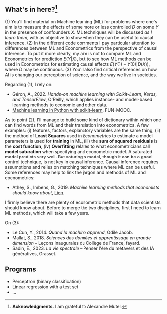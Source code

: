 ## What's in here?[^1]

(1) You'll find material on Machine learning (ML) for problems where one's aim is to measure the effects of some more or less controlled $D$ on some $Y$ in the presence of confounders $X$. ML techniques will be discussed *as I learn them*, with as objective to show when they can be useful to causal inference. (2) In the different code comments I pay particular attention to differences between ML and Econometrics from the perspective of causal inference. To put it more clearly, my aim is not to compare ML and Econometrics for prediction $E(Y|X)$, but to see how ML methods can be used in Econometrics for estimating causal effects $E(Y(1)-Y(0)|D(X))$, where $D$ may be continuous. (3) You'll also find critical references on how AI is changing our perception of science, and the way we live in societies.

Regarding (1), I rely on:

- Géron, A., 2022. _Hands-on machine learning with Scikit-Learn, Keras, and TensorFlow_, O'Reilly, which applies instance- and model-based learning methods to economic and other data.
- [Machine learning in Python with scikit-learn](https://www.fun-mooc.fr/fr/cours/machine-learning-python-scikit-learn/), FUN-MOOC.

As to point (2), I'll manage to build some kind of dictionary within which one can find words from ML and their translation into econometrics. A few examples: (i) features, factors, explanatory variables are the same thing, (ii) the method of __Least Squares__ used in _Econometrics_ to estimate a model parameters is used for __training__ in ML, (iii) the __sum of squared residuals__ is the __cost function__, (iv) __Overfitting__ relates to what econometricians call __model saturation__ when specifying and econometric model. A saturated model predicts very well. But saturing a model, though it can be a good control technique, is not key in causal inference. Causal inference requires assumptions and relies on matching techniques where ML can be useful. Some references may help to link the jargon and methods of ML and eocnometrics:

- Athey, S., Imbens, G., 2019. _Machine learning methods that economists should know about_,  [Lien](https://www.annualreviews.org/doi/10.1146/annurev-economics-080217-053433 "Athey, S., Imbens, G. (2019)").

I firmly believe there are plenty of econometric methods that data scientists should know about. Before to merge the two disciplines, first I need to learn ML methods, which will take a few years.

On (3):

- Le Cun, Y., 2014. _Quand la machine apprend_, Odile Jacob.
- Mallat, S., 2018. _Sciences des données et apprentissage en grande dimension_ &ndash; Leçons inaugurales du Collège de France, fayard.
- Sadin, E., 2023. _La vie spectrale_ &ndash; Penser l'ère du métavers et des IA génératives, Grasset.

## Programs

- Perceptron (binary classification)
- Linear regression with a test set
- ...

[^1]: __Acknowledgments.__ I am grateful to Alexandre Mutel.
